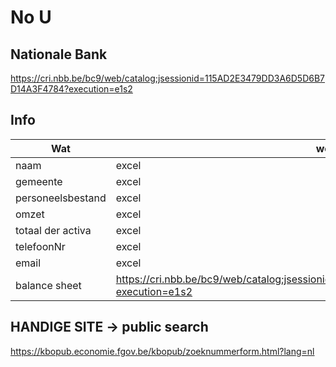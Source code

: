 # No U

## Nationale Bank

https://cri.nbb.be/bc9/web/catalog;jsessionid=115AD2E3479DD3A6D5D6B7D14A3F4784?execution=e1s2

## Info

|Wat|website
|-|-
|naam|excel
|gemeente|excel
|personeelsbestand|excel
|omzet|excel
|totaal der activa|excel
|telefoonNr|excel
|email|excel
|balance sheet|https://cri.nbb.be/bc9/web/catalog;jsessionid=115AD2E3479DD3A6D5D6B7D14A3F4784?execution=e1s2

## HANDIGE SITE -> public search

https://kbopub.economie.fgov.be/kbopub/zoeknummerform.html?lang=nl